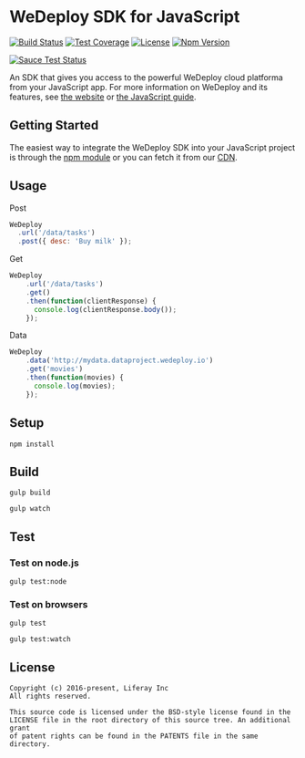 # WeDeploy SDK for JavaScript
[![Build Status][build-status-svg]][build-status-link]
[![Test Coverage][coverage-status-svg]][coverage-status-link]
[![License][license-svg]][license-link]
[![Npm Version][npm-svg]][npm-link]

[![Sauce Test Status](https://saucelabs.com/browser-matrix/launchpad-api.svg)](https://travis-ci.org/wedeploy/api-js)

An SDK that gives you access to the powerful WeDeploy cloud platforma from your JavaScript app. For more information on WeDeploy and its features, see [the website](https://wedeploy.com) or [the JavaScript guide](https://wedeploy.com/docs).

## Getting Started

The easiest way to integrate the WeDeploy SDK into your JavaScript project is through the [npm module](https://npmjs.org/wedeploy) or you can fetch it from our [CDN](http://cdn.wedeploy.com/api/latest/wedeploy.js).

## Usage

Post

```javascript
WeDeploy
  .url('/data/tasks')
  .post({ desc: 'Buy milk' });
```

Get

```javascript
WeDeploy
	.url('/data/tasks')
	.get()
	.then(function(clientResponse) {
	  console.log(clientResponse.body());
	});
```

Data

```javascript
WeDeploy
	.data('http://mydata.dataproject.wedeploy.io')
	.get('movies')
	.then(function(movies) {
	  console.log(movies);
	});
```

## Setup

```
npm install
```

## Build

```
gulp build
```

```
gulp watch
```

## Test

### Test on node.js

```
gulp test:node
```


### Test on browsers

```
gulp test
```

```
gulp test:watch
```

## License

```
Copyright (c) 2016-present, Liferay Inc
All rights reserved.

This source code is licensed under the BSD-style license found in the
LICENSE file in the root directory of this source tree. An additional grant 
of patent rights can be found in the PATENTS file in the same directory.
```


[build-status-svg]: http://img.shields.io/travis/wedeploy/api-js/master.svg?style=flat&branch=master
[build-status-link]: https://travis-ci.org/wedeploy/api-js

[coverage-status-svg]: http://codecov.io/github/wedeploy/api-js/coverage.svg?branch=master
[coverage-status-link]: http://codecov.io/github/wedeploy/api-js?branch=master

[license-svg]: https://img.shields.io/badge/license-BSD-lightgrey.svg
[license-link]: https://github.com/wedeploy/api-js/blob/master/LICENSE.md

[npm-svg]: https://badge.fury.io/js/wedeploy.svg
[npm-link]: https://npmjs.org/wedeploy
